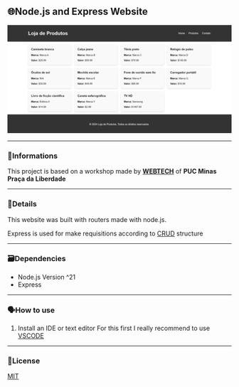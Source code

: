 <h2>🌐Node.js and Express Website</h2>
<img src="images/websiteimg.png">

---

<h3>📖Informations</h3>
<p>This project is based on a workshop made by <a href="https://webtech.network"><b>WEBTECH</b></a> of <b>PUC Minas Praça da Liberdade</b></p>

---

<h3>🔎Details</h3>
<p>This website was built with routers made with node.js.</p>
<p>Express is used for make requisitions according to <a href="https://developer.mozilla.org/en-US/docs/Glossary/CRUD">CRUD</a> structure</p>

---

<h3>🗃️Dependencies</h3>
<ul>
  <li>Node.js Version ^21</li>
  <li>Express</li>
</ul>

---

<h3>🗣️How to use</h3>
<p><ol><li>Install an IDE or text editor
For this first I really recommend to use <a href="https://code.visualstudio.com">VSCODE</a>
</li></ol>
</p>


---

<h3>📜License</h3>
<a href="https://github.com/JeanCarlos0112/workshopnode/blob/main/LICENSE">MIT</a>
